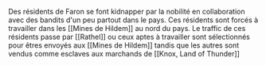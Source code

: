 Des résidents de Faron se font kidnapper par la nobilité en collaboration avec des bandits d'un peu partout dans le pays. Ces résidents sont forcés à travailler dans les [[Mines de Hildem]] au nord du pays. Le traffic de ces résidents passe par [[Rathel]] ou ceux aptes à travailler sont sélectionnés pour êtres envoyés aux [[Mines de Hildem]] tandis que les autres sont vendus comme esclaves aux marchands de [[Knox, Land of Thunder]]